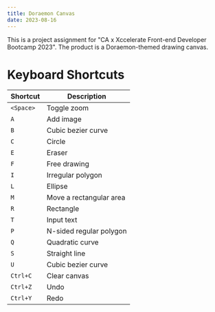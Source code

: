 ```yaml
---
title: Doraemon Canvas
date: 2023-08-16
---
```


This is a project assignment for "CA x Xccelerate Front-end Developer Bootcamp
2023". The product is a Doraemon-themed drawing canvas.

# Keyboard Shortcuts

| Shortcut  | Description             |
| --------- | ----------------------- |
| `<Space>` | Toggle zoom             |
| `A`       | Add image               |
| `B`       | Cubic bezier curve      |
| `C`       | Circle                  |
| `E`       | Eraser                  |
| `F`       | Free drawing            |
| `I`       | Irregular polygon       |
| `L`       | Ellipse                 |
| `M`       | Move a rectangular area |
| `R`       | Rectangle               |
| `T`       | Input text              |
| `P`       | N-sided regular polygon |
| `Q`       | Quadratic curve         |
| `S`       | Straight line           |
| `U`       | Cubic bezier curve      |
| `Ctrl+C`  | Clear canvas            |
| `Ctrl+Z`  | Undo                    |
| `Ctrl+Y`  | Redo                    |

